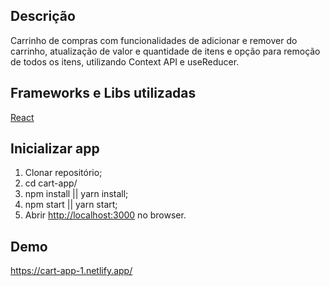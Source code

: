 ## Descrição

Carrinho de compras com funcionalidades de adicionar e remover do carrinho, atualização de valor e quantidade de itens e opção para remoção de todos os itens, utilizando Context API e useReducer.

## Frameworks e Libs utilizadas

[React](https://github.com/facebook/react/)

## Inicializar app

1. Clonar repositório;
2. cd cart-app/
3. npm install || yarn install;
4. npm start || yarn start;
5. Abrir [http://localhost:3000](http://localhost:3000) no browser.

## Demo

https://cart-app-1.netlify.app/
